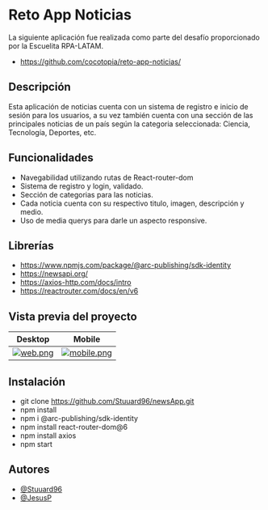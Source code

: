 
# Reto App Noticias
La siguiente aplicación fue realizada como parte del
desafío proporcionado por la Escuelita RPA-LATAM.
- https://github.com/cocotopia/reto-app-noticias/

## Descripción
Esta aplicación de noticias cuenta con un sistema de
registro e inicio de sesión para los usuarios, a su vez 
también cuenta con una sección de las principales 
noticias de un país según la categoria 
seleccionada: Ciencia, Tecnología, Deportes, etc.

## Funcionalidades
- Navegabilidad utilizando rutas de React-router-dom
- Sistema de registro y login, validado.
- Sección de categorias para las noticias.
- Cada noticia cuenta con su respectivo titulo, imagen, descripción y medio.
- Uso de media querys para darle un aspecto responsive.

## Librerías
- https://www.npmjs.com/package/@arc-publishing/sdk-identity
- https://newsapi.org/
- https://axios-http.com/docs/intro
- https://reactrouter.com/docs/en/v6


## Vista previa del proyecto
Desktop             |  Mobile
:-------------------------:|:-------------------------:
[![web.png](https://i.postimg.cc/g0gDTPVF/web.png)](https://postimg.cc/f30mVpqB)  |  [![mobile.png](https://i.postimg.cc/1zRxFsmL/mobile.png)](https://postimg.cc/5XrkdcF3)

## Instalación
- git clone https://github.com/Stuuard96/newsApp.git
- npm install 
- npm i @arc-publishing/sdk-identity
- npm install react-router-dom@6
- npm install axios
- npm start

## Autores
- [@Stuuard96](https://www.github.com/Stuuard96)
- [@JesusP](https://github.com/JesussPacheco)
